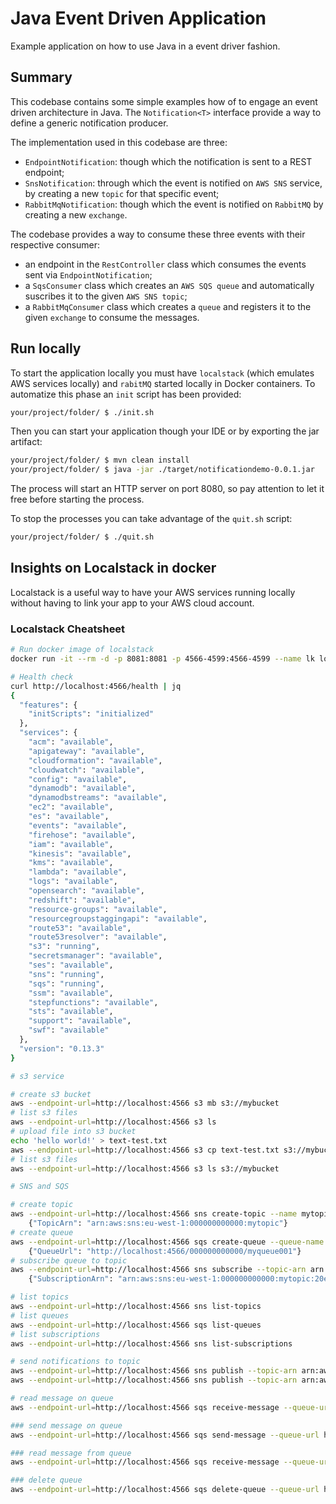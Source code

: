 # Java Event Driven Application

Example application on how to use Java in a event driver fashion.

## Summary

This codebase contains some simple examples how of to engage an event driven architecture in Java.
The `Notification<T>` interface provide a way to define a generic notification producer.

The implementation used in this codebase are three:
- `EndpointNotification`: though which the notification is sent to a REST endpoint;
- `SnsNotification`: through which the event is notified on `AWS SNS` service, by creating a new `topic` for that specific event;
- `RabbitMqNotification`: though which the event is notified on `RabbitMQ` by creating a new `exchange`.

The codebase provides a way to consume these three events with their respective consumer:
- an endpoint in the `RestController` class which consumes the events sent via `EndpointNotification`;
- a `SqsConsumer` class which creates an `AWS SQS queue` and automatically suscribes it to the given `AWS SNS topic`;
- a `RabbitMqConsumer` class which creates a `queue` and registers it to the given `exchange` to consume the messages.

## Run locally

To start the application locally you must have `localstack` (which emulates AWS services locally) and `rabitMQ` started locally in Docker containers.
To automatize this phase an `init` script has been provided:

```bash
your/project/folder/ $ ./init.sh
```
Then you can start your application though your IDE or by exporting the jar artifact:
```bash
your/project/folder/ $ mvn clean install
your/project/folder/ $ java -jar ./target/notificationdemo-0.0.1.jar
```
The process will start an HTTP server on port 8080, so pay attention to let it free before starting the process.

To stop the processes you can take advantage of the `quit.sh` script:

```bash
your/project/folder/ $ ./quit.sh
```

## Insights on Localstack in docker

Localstack is a useful way to have your AWS services running locally without having to link your app to your AWS cloud account.

### Localstack Cheatsheet
```bash
# Run docker image of localstack
docker run -it --rm -d -p 8081:8081 -p 4566-4599:4566-4599 --name lk localstack/localstack

# Health check
curl http://localhost:4566/health | jq
{
  "features": {
    "initScripts": "initialized"
  },
  "services": {
    "acm": "available",
    "apigateway": "available",
    "cloudformation": "available",
    "cloudwatch": "available",
    "config": "available",
    "dynamodb": "available",
    "dynamodbstreams": "available",
    "ec2": "available",
    "es": "available",
    "events": "available",
    "firehose": "available",
    "iam": "available",
    "kinesis": "available",
    "kms": "available",
    "lambda": "available",
    "logs": "available",
    "opensearch": "available",
    "redshift": "available",
    "resource-groups": "available",
    "resourcegroupstaggingapi": "available",
    "route53": "available",
    "route53resolver": "available",
    "s3": "running",
    "secretsmanager": "available",
    "ses": "available",
    "sns": "running",
    "sqs": "running",
    "ssm": "available",
    "stepfunctions": "available",
    "sts": "available",
    "support": "available",
    "swf": "available"
  },
  "version": "0.13.3"
}

# s3 service

# create s3 bucket
aws --endpoint-url=http://localhost:4566 s3 mb s3://mybucket
# list s3 files
aws --endpoint-url=http://localhost:4566 s3 ls
# upload file into s3 bucket
echo 'hello world!' > text-test.txt
aws --endpoint-url=http://localhost:4566 s3 cp text-test.txt s3://mybucket
# list s3 files
aws --endpoint-url=http://localhost:4566 s3 ls s3://mybucket

# SNS and SQS

# create topic
aws --endpoint-url=http://localhost:4566 sns create-topic --name mytopic
    {"TopicArn": "arn:aws:sns:eu-west-1:000000000000:mytopic"}
# create queue
aws --endpoint-url=http://localhost:4566 sqs create-queue --queue-name myqueue001
    {"QueueUrl": "http://localhost:4566/000000000000/myqueue001"}
# subscribe queue to topic
aws --endpoint-url=http://localhost:4566 sns subscribe --topic-arn arn:aws:sns:eu-west-1:000000000000:mytopic --protocol sqs --notification-endpoint http://localhost:4566/queue/myqueue001
    {"SubscriptionArn": "arn:aws:sns:eu-west-1:000000000000:mytopic:20ed1612-26cb-4297-882d-e33158ab6130"}

# list topics
aws --endpoint-url=http://localhost:4566 sns list-topics    
# list queues
aws --endpoint-url=http://localhost:4566 sqs list-queues
# list subscriptions
aws --endpoint-url=http://localhost:4566 sns list-subscriptions

# send notifications to topic
aws --endpoint-url=http://localhost:4566 sns publish --topic-arn arn:aws:sns:eu-west-1:000000000000:mytopic --message "Hi"
aws --endpoint-url=http://localhost:4566 sns publish --topic-arn arn:aws:sns:eu-west-1:000000000000:mytopic --message file://file.json

# read message on queue
aws --endpoint-url=http://localhost:4566 sqs receive-message --queue-url http://localhost:4566/000000000000/myqueue001

### send message on queue
aws --endpoint-url=http://localhost:4566 sqs send-message --queue-url http://localhost:4566/000000000000/myqueue001 --message-body 'Welcome to SQS queue myqueue001'

### read message from queue
aws --endpoint-url=http://localhost:4566 sqs receive-message --queue-url http://localhost:4566/000000000000/myqueue001

### delete queue
aws --endpoint-url=http://localhost:4566 sqs delete-queue --queue-url http://localhost:4566/000000000000/myqueue001
```